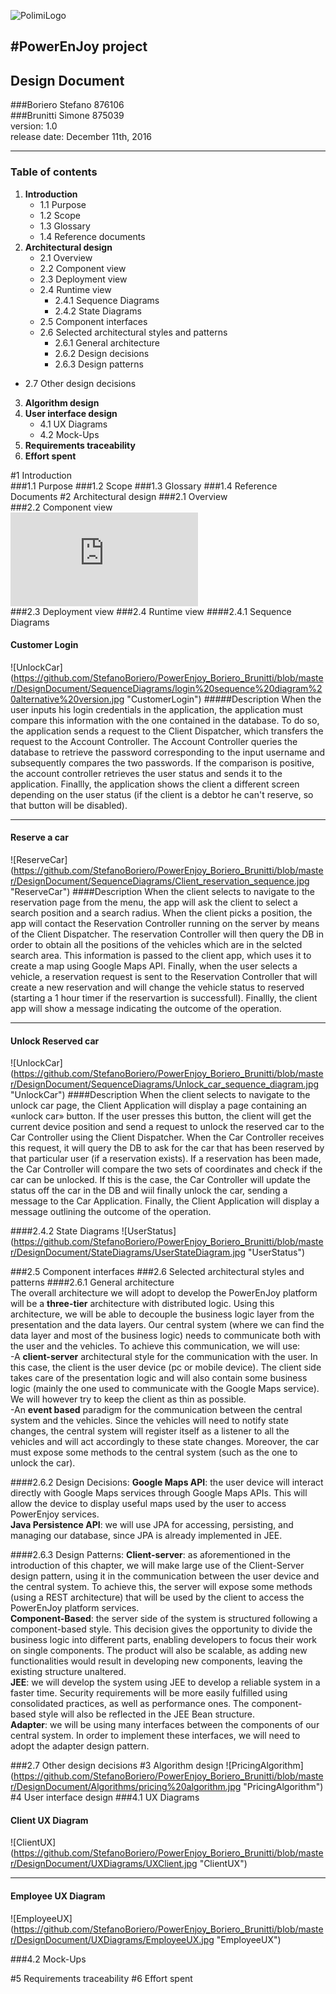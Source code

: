 ![PolimiLogo](https://upload.wikimedia.org/wikipedia/it/b/be/Logo_Politecnico_Milano.png "Polimi")  

#PowerEnJoy project   
---
Design Document
---

###Boriero Stefano  876106  
###Brunitti Simone   875039  
version: 1.0  
release date: December 11th, 2016
********
<p style="page-break-before:always;"></p>

### Table of contents  ###
1. **Introduction**  
  	* 1.1 Purpose  
	* 1.2 Scope  
	* 1.3 Glossary  
	* 1.4 Reference documents  
2. **Architectural design**  
	* 2.1 Overview 
	* 2.2 Component view
	* 2.3 Deployment view  
	* 2.4 Runtime view
		* 2.4.1 Sequence Diagrams 
		* 2.4.2 State Diagrams    
	* 2.5 Component interfaces    
	* 2.6 Selected architectural styles and	patterns  
		* 2.6.1 General architecture 
		* 2.6.2 Design decisions
		* 2.6.3 Design patterns
  * 2.7 Other design decisions
3. **Algorithm design**  
4. **User interface design**
	* 4.1 UX Diagrams
	* 4.2 Mock-Ups
5. **Requirements traceability**
6. **Effort spent**

<p style="page-break-before:always;"></p>

#1 Introduction   
###1.1 Purpose 
###1.2 Scope 
###1.3 Glossary 
###1.4 Reference Documents 
#2 Architectural design 
###2.1 Overview  
###2.2 Component view  
![ComponentInterfaces](https://github.com/StefanoBoriero/PowerEnjoy_Boriero_Brunitti/blob/master/DesignDocument/Components/ComponentsInterfaces.md "ComponentsInt")  
###2.3 Deployment view 
###2.4 Runtime view 
####2.4.1 Sequence Diagrams
#### Customer Login
![UnlockCar]
(https://github.com/StefanoBoriero/PowerEnjoy_Boriero_Brunitti/blob/master/DesignDocument/SequenceDiagrams/login%20sequence%20diagram%20alternative%20version.jpg
"CustomerLogin")
#####Description
When the user inputs his login credentials in the application, the application must compare this information with the one contained in the database. To do so, the application sends a request to the Client Dispatcher, which transfers the request to the Account Controller. The Account Controller queries the database to retrieve the password corresponding to the input username and subsequently compares the two passwords. If the comparison is positive, the account controller retrieves the user status and sends it to the application. Finallly, the application shows the client a different screen depending on the user status (if the client is a debtor he can't reserve, so that button will be disabled). 

____
#### Reserve a car
![ReserveCar]
(https://github.com/StefanoBoriero/PowerEnjoy_Boriero_Brunitti/blob/master/DesignDocument/SequenceDiagrams/Client_reservation_sequence.jpg
"ReserveCar")
####Description 
When the client selects to navigate to the reservation page from the menu, the app will ask the client to select a search position and a search radius. When the client picks a position, the app will contact the Reservation Controller running on the server by means of the Client Dispatcher. The reservation Controller will then query the DB in order to obtain all the positions of the vehicles which are in the selcted search area. This information is passed to the client app, which uses it to create a map using Google Maps API. Finally, when the user selects a vehicle, a reservation request is sent to the Reservation Controller that will create a new reservation and will change the vehicle status to reserved (starting a 1 hour timer if the reservartion is successfull). Finallly, the client app will show a message indicating the outcome of the operation.
____ 
#### Unlock Reserved car
![UnlockCar]
(https://github.com/StefanoBoriero/PowerEnjoy_Boriero_Brunitti/blob/master/DesignDocument/SequenceDiagrams/Unlock_car_sequence_diagram.jpg
"UnlockCar")
####Description
When the client selects to navigate to the unlock car page, the Client Application will display a page containing an «unlock car» button. If the user presses this button, the client will get the current device position and send a request to unlock the reserved car  to the Car Controller using the Client Dispatcher. When the Car Controller receives this request, it will query the DB to ask for the car that has been reserved by that particular user (if a reservation exists). If a reservation has been made, the Car Controller will compare the two sets of  coordinates and check if the car can be unlocked. If this is the case, the Car Controller will update the status off the car in the DB and wiil finally unlock the car, sending a message to the Car Application. Finally, the Client Application will display a message outlining the outcome of the operation.

####2.4.2 State Diagrams
![UserStatus]
(https://github.com/StefanoBoriero/PowerEnjoy_Boriero_Brunitti/blob/master/DesignDocument/StateDiagrams/UserStateDiagram.jpg
"UserStatus")

###2.5 Component interfaces 
###2.6 Selected architectural styles and patterns
####2.6.1 General architecture  
The overall architecture we will adopt to develop the PowerEnJoy platform will be a **three-tier** architecture with distributed logic. Using this architecture, we will be able to decouple the business logic layer from the presentation and the data layers.
Our central system (where we can find the data layer and most of the business logic) needs to communicate both with the user and the vehicles. To achieve this communication, we will use:  
-A **client-server** architectural style for the communication with the user. In this case, the client is the user device (pc or mobile device). The client side takes care of the presentation logic and will also contain some business logic (mainly the one used to communicate with the Google Maps service). We will however try to keep the client as thin as possible.  
-An **event based** paradigm for the communication between the central system and the vehicles. Since the vehicles will need to notify state changes, the central system will register itself as a listener to all the vehicles and will act accordingly to these state changes. Moreover, the car must expose some methods to the central system (such as the one to unlock the car).  

####2.6.2 Design Decisions: 
**Google Maps API**: the user device will interact directly with Google Maps services through Google Maps APIs. This will allow the device to display useful maps used by the user to access PowerEnjoy services.  
**Java Persistence API**: we will use JPA for accessing, persisting, and managing our database, since JPA is already implemented in JEE.  

####2.6.3 Design Patterns:
**Client-server**: as aforementioned in the introduction of this chapter, we will make large use of the Client-Server design pattern, using it in the communication between the user device and the central system. To achieve this, the server will expose some methods (using a REST architecture) that will be used by the client to access the PowerEnJoy platform services.  
**Component-Based**: the server side of the system is structured following a component-based style. This decision gives the opportunity to divide the business logic into different parts, enabling developers to focus their work on single components. The product will also be scalable, as adding new functionalities would result in developing new components, leaving the existing structure unaltered.  
**JEE**: we will develop the system using JEE to develop a reliable system in a faster time. Security requirements will be more easily fulfilled using consolidated practices, as well as performance ones. The component-based style will also be reflected in the JEE Bean structure.  
**Adapter**: we will be using many interfaces between the components of our central system. In order to implement these interfaces, we will need to adopt the adapter design pattern.  

###2.7 Other design decisions 
#3 Algorithm design 
![PricingAlgorithm]
(https://github.com/StefanoBoriero/PowerEnjoy_Boriero_Brunitti/blob/master/DesignDocument/Algorithms/pricing%20algorithm.jpg
"PricingAlgorithm")
#4 User interface design 
###4.1 UX Diagrams
#### Client UX Diagram
![ClientUX]
(https://github.com/StefanoBoriero/PowerEnjoy_Boriero_Brunitti/blob/master/DesignDocument/UXDiagrams/UXClient.jpg
"ClientUX")
____ 
#### Employee UX Diagram
![EmployeeUX]
(https://github.com/StefanoBoriero/PowerEnjoy_Boriero_Brunitti/blob/master/DesignDocument/UXDiagrams/EmployeeUX.jpg
"EmployeeUX") 

###4.2 Mock-Ups

#5 Requirements traceability 
#6 Effort spent 
